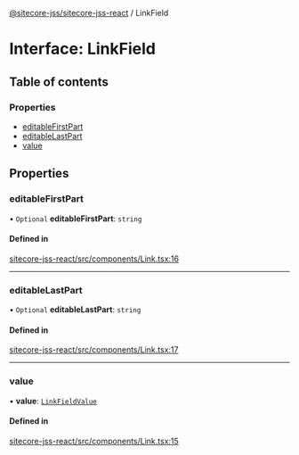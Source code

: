 [@sitecore-jss/sitecore-jss-react](../README.md) / LinkField

# Interface: LinkField

## Table of contents

### Properties

- [editableFirstPart](LinkField.md#editablefirstpart)
- [editableLastPart](LinkField.md#editablelastpart)
- [value](LinkField.md#value)

## Properties

### editableFirstPart

• `Optional` **editableFirstPart**: `string`

#### Defined in

[sitecore-jss-react/src/components/Link.tsx:16](https://github.com/Sitecore/jss/blob/f5c66a8c/packages/sitecore-jss-react/src/components/Link.tsx#L16)

___

### editableLastPart

• `Optional` **editableLastPart**: `string`

#### Defined in

[sitecore-jss-react/src/components/Link.tsx:17](https://github.com/Sitecore/jss/blob/f5c66a8c/packages/sitecore-jss-react/src/components/Link.tsx#L17)

___

### value

• **value**: [`LinkFieldValue`](LinkFieldValue.md)

#### Defined in

[sitecore-jss-react/src/components/Link.tsx:15](https://github.com/Sitecore/jss/blob/f5c66a8c/packages/sitecore-jss-react/src/components/Link.tsx#L15)
